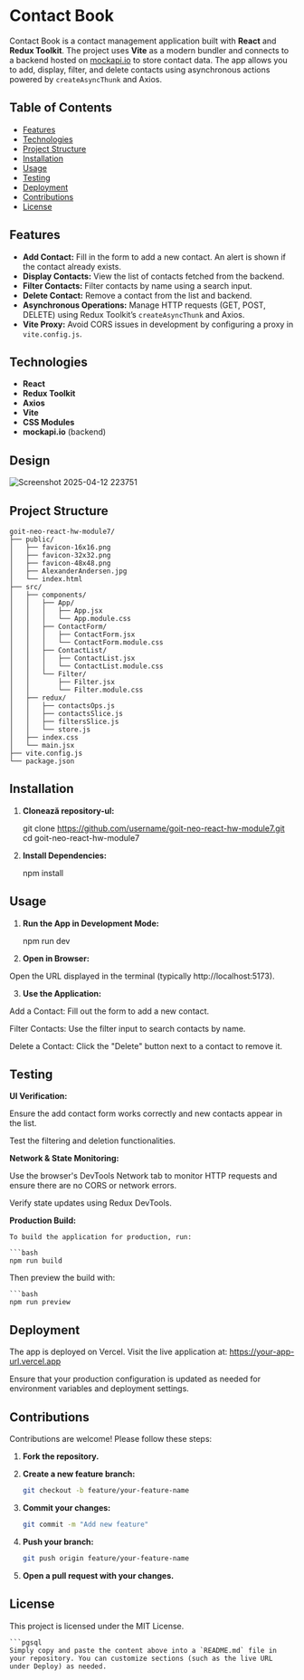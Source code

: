 # Contact Book

Contact Book is a contact management application built with **React** and **Redux Toolkit**. The project uses **Vite** as a modern bundler and connects to a backend hosted on [mockapi.io](https://mockapi.io/) to store contact data. The app allows you to add, display, filter, and delete contacts using asynchronous actions powered by `createAsyncThunk` and Axios.

## Table of Contents

- [Features](#features)
- [Technologies](#technologies)
- [Project Structure](#project-structure)
- [Installation](#installation)
- [Usage](#usage)
- [Testing](#testing)
- [Deployment](#deployment)
- [Contributions](#contributions)
- [License](#license)

## Features

- **Add Contact:** Fill in the form to add a new contact. An alert is shown if the contact already exists.
- **Display Contacts:** View the list of contacts fetched from the backend.
- **Filter Contacts:** Filter contacts by name using a search input.
- **Delete Contact:** Remove a contact from the list and backend.
- **Asynchronous Operations:** Manage HTTP requests (GET, POST, DELETE) using Redux Toolkit’s `createAsyncThunk` and Axios.
- **Vite Proxy:** Avoid CORS issues in development by configuring a proxy in `vite.config.js`.

## Technologies

- **React**
- **Redux Toolkit**
- **Axios**
- **Vite**
- **CSS Modules**
- **mockapi.io** (backend)

## Design

![Screenshot 2025-04-12 223751](https://github.com/user-attachments/assets/f90948d0-da03-468b-b4ad-522ddbb47ea2)


## Project Structure

    goit-neo-react-hw-module7/
    ├── public/
    │   ├── favicon-16x16.png
    │   ├── favicon-32x32.png
    │   ├── favicon-48x48.png
    │   ├── AlexanderAndersen.jpg    
    │   └── index.html
    ├── src/
    │   ├── components/
    │   │   ├── App/
    │   │   │   ├── App.jsx
    │   │   │   └── App.module.css
    │   │   ├── ContactForm/
    │   │   │   ├── ContactForm.jsx
    │   │   │   └── ContactForm.module.css
    │   │   ├── ContactList/
    │   │   │   ├── ContactList.jsx
    │   │   │   └── ContactList.module.css
    │   │   └── Filter/
    │   │       ├── Filter.jsx
    │   │       └── Filter.module.css
    │   ├── redux/
    │   │   ├── contactsOps.js
    │   │   ├── contactsSlice.js
    │   │   ├── filtersSlice.js
    │   │   └── store.js
    │   ├── index.css
    │   └── main.jsx
    ├── vite.config.js
    └── package.json



## Installation

1. **Clonează repository-ul:**

   
   git clone https://github.com/username/goit-neo-react-hw-module7.git
   cd goit-neo-react-hw-module7


2. **Install Dependencies:**

    
   npm install


## Usage

1. **Run the App in Development Mode:**

   
   npm run dev


2. **Open in Browser:**

Open the URL displayed in the terminal (typically http://localhost:5173).

3. **Use the Application:**

Add a Contact: Fill out the form to add a new contact.

Filter Contacts: Use the filter input to search contacts by name.

Delete a Contact: Click the "Delete" button next to a contact to remove it.

## Testing
**UI Verification:**

Ensure the add contact form works correctly and new contacts appear in the list.

Test the filtering and deletion functionalities.

**Network & State Monitoring:**

Use the browser's DevTools Network tab to monitor HTTP requests and ensure there are no CORS or network errors.

Verify state updates using Redux DevTools.

**Production Build:**

    To build the application for production, run:

    ```bash
    npm run build

Then preview the build with:                                                                                        

    ```bash
    npm run preview


## Deployment
The app is deployed on Vercel. Visit the live application at:
https://your-app-url.vercel.app

Ensure that your production configuration is updated as needed for environment variables and deployment settings.

## Contributions
Contributions are welcome! Please follow these steps:

1. **Fork the repository.**

2. **Create a new feature branch:**

    ```bash
    git checkout -b feature/your-feature-name


3. **Commit your changes:**

    ```bash
    git commit -m "Add new feature"
    
4. **Push your branch:**

    ```bash
    git push origin feature/your-feature-name

5. **Open a pull request with your changes.**

## License
This project is licensed under the MIT License.

    ```pgsql
    Simply copy and paste the content above into a `README.md` file in your repository. You can customize sections (such as the live URL under Deploy) as needed.









